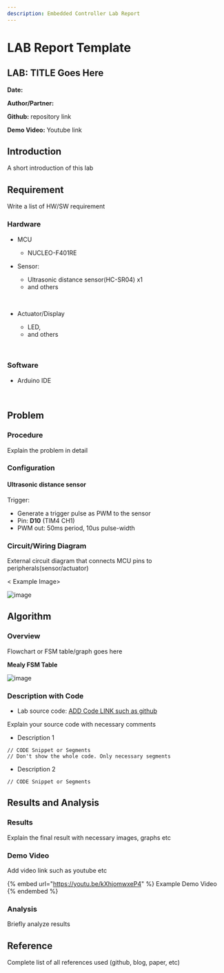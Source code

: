 ```yaml
---
description: Embedded Controller Lab Report
---
```


# LAB Report Template

## LAB: TITLE Goes Here

**Date:**

**Author/Partner:**

**Github:** repository link

**Demo Video:** Youtube link

## Introduction

A short introduction of this lab

## Requirement

Write a list of HW/SW requirement

### Hardware

* MCU
  * NUCLEO-F401RE
*   Sensor:

    * Ultrasonic distance sensor(HC-SR04) x1
    * and others

    ​
*   Actuator/Display

    * LED,
    * and others

    ​

### Software

*   Arduino IDE

    ​



## Problem

### Procedure

Explain the problem in detail

### Configuration

#### Ultrasonic distance sensor

Trigger:

* Generate a trigger pulse as PWM to the sensor
* Pin: **D10** (TIM4 CH1)
* PWM out: 50ms period, 10us pulse-width

### Circuit/Wiring Diagram

External circuit diagram that connects MCU pins to peripherals(sensor/actuator)

< Example Image>

![image](https://www.researchgate.net/publication/345431623/figure/fig10/AS:955186134675470@1604745529957/Connection-with-Arduino-Buzzer.jpg)



## Algorithm

### Overview

Flowchart or FSM table/graph goes here

**Mealy FSM Table**

![image](https://user-images.githubusercontent.com/38373000/189826276-d306f435-fdf9-4612-aa98-026b383a896a.png)

### Description with Code

* Lab source code: [ADD Code LINK such as github](https://github.com/ykkimhgu/EC-student/)

Explain your source code with necessary comments

* Description 1

```
// CODE Snippet or Segments
// Don't show the whole code. Only necessary segments
```

* Description 2

```
// CODE Snippet or Segments
```



## Results and Analysis

### Results

Explain the final result with necessary images, graphs etc

### Demo Video

Add video link such as youtube etc

{% embed url="https://youtu.be/kXhjomwxeP4" %}
Example Demo Video
{% endembed %}

### Analysis

Briefly analyze results



## Reference

Complete list of all references used (github, blog, paper, etc)
